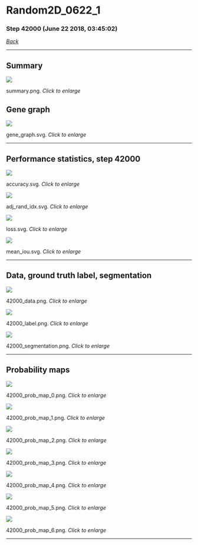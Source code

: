 # Random2D_0622_1

### Step 42000 (June 22 2018, 03:45:02)

[_Back_](..)

---

## Summary

<div class="images"><a href="media/summary.png"><img  src="media/summary.png" align="center"></a><p>summary.png. <i>Click to enlarge</i></p></div>

## Gene graph

<div class="images"><a href="media/gene_graph.svg"><img  src="media/gene_graph.svg" align="center"></a><p>gene_graph.svg. <i>Click to enlarge</i></p></div>

---

## Performance statistics, step 42000

<div class="images"><a href="media/accuracy.svg"><img class="mini" src="media/accuracy.svg" align="center"></a><p>accuracy.svg. <i>Click to enlarge</i></p></div>
<div class="images"><a href="media/adj_rand_idx.svg"><img class="mini" src="media/adj_rand_idx.svg" align="center"></a><p>adj_rand_idx.svg. <i>Click to enlarge</i></p></div>
<div class="images"><a href="media/loss.svg"><img class="mini" src="media/loss.svg" align="center"></a><p>loss.svg. <i>Click to enlarge</i></p></div>
<div class="images"><a href="media/mean_iou.svg"><img class="mini" src="media/mean_iou.svg" align="center"></a><p>mean_iou.svg. <i>Click to enlarge</i></p></div>

---

## Data, ground truth label, segmentation

<div class="images"><a href="media/42000_data.png"><img class="mini" src="media/42000_data.png" align="center"></a><p>42000_data.png. <i>Click to enlarge</i></p></div>
<div class="images"><a href="media/42000_label.png"><img class="mini" src="media/42000_label.png" align="center"></a><p>42000_label.png. <i>Click to enlarge</i></p></div>
<div class="images"><a href="media/42000_segmentation.png"><img class="mini" src="media/42000_segmentation.png" align="center"></a><p>42000_segmentation.png. <i>Click to enlarge</i></p></div>

---

## Probability maps

<div class="images"><a href="media/42000_prob_map_0.png"><img class="mini" src="media/42000_prob_map_0.png" align="center"></a><p>42000_prob_map_0.png. <i>Click to enlarge</i></p></div>
<div class="images"><a href="media/42000_prob_map_1.png"><img class="mini" src="media/42000_prob_map_1.png" align="center"></a><p>42000_prob_map_1.png. <i>Click to enlarge</i></p></div>
<div class="images"><a href="media/42000_prob_map_2.png"><img class="mini" src="media/42000_prob_map_2.png" align="center"></a><p>42000_prob_map_2.png. <i>Click to enlarge</i></p></div>
<div class="images"><a href="media/42000_prob_map_3.png"><img class="mini" src="media/42000_prob_map_3.png" align="center"></a><p>42000_prob_map_3.png. <i>Click to enlarge</i></p></div>
<div class="images"><a href="media/42000_prob_map_4.png"><img class="mini" src="media/42000_prob_map_4.png" align="center"></a><p>42000_prob_map_4.png. <i>Click to enlarge</i></p></div>
<div class="images"><a href="media/42000_prob_map_5.png"><img class="mini" src="media/42000_prob_map_5.png" align="center"></a><p>42000_prob_map_5.png. <i>Click to enlarge</i></p></div>
<div class="images"><a href="media/42000_prob_map_6.png"><img class="mini" src="media/42000_prob_map_6.png" align="center"></a><p>42000_prob_map_6.png. <i>Click to enlarge</i></p></div>

---


